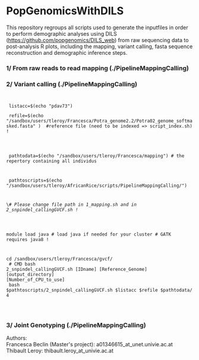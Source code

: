 # PopGenomicsWithDILS

This repository regroups all scripts used to generate the inputfiles in order to perform demographic analyses using DILS (https://github.com/popgenomics/DILS_web) from raw sequencing data to post-analysis R plots, including the mapping, variant calling, fasta sequence reconstruction and demographic inference steps.

### 1/ From raw reads to read mapping (./PipelineMappingCalling)


### 2/ Variant calling (./PipelineMappingCalling)

<code>
<p> listacc=$(echo "pdav73") 
<p> refile=$(echo "/sandbox/users/tleroy/Francesca/Potra_genome2.2/Potra02_genome_softmasked.fasta" )  #reference file (need to be indexed => script_index.sh) ! <p>

<p> pathtodata=$(echo "/sandbox/users/tleroy/Francesca/mapping") # the repertory containing all individus <p>
<p> pathtoscripts=$(echo "/sandbox/users/tleroy/AfricanRice/scripts/PipelineMappingCalling/")  <p>
<p>\<em># Please change file path in 1_mapping.sh and in 2_snpindel_callingGVCF.sh ! </em><p>

module load java # load java if needed for your cluster # GATK requires java8 !<br>

cd /sandbox/users/tleroy/Francesca/gvcf/ <br>
\# CMD bash 2_snpindel_callingGVCF.sh [IDname] [Reference_Genome] [output_directory] [Number_of_CPU_to_use] <br>
bash $pathtoscripts/2_snpindel_callingGVCF.sh $listacc $refile $pathtodata/ 4 <br>
<p></code>

### 3/ Joint Genotyping (./PipelineMappingCalling)



Authors:<br>
Francesca Beclin (Master's project): a01346615_at_unet.univie.ac.at<br>
Thibault Leroy: thibault.leroy_at_univie.ac.at<br>
